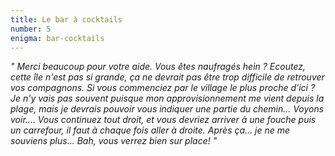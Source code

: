 ```yaml
---
title: Le bar à cocktails
number: 5
enigma: bar-cocktails
---
```


*" Merci beaucoup pour votre aide. Vous êtes naufragés hein ? Ecoutez, cette île n'est pas si grande, ça ne devrait pas être trop difficile de retrouver vos compagnons. Si vous commenciez par le village le plus proche d'ici ? Je n'y vais pas souvent puisque mon approvisionnement me vient depuis la plage, mais je devrais pouvoir vous indiquer une partie du chemin... Voyons voir.... Vous continuez tout droit, et vous devriez arriver à une fouche puis un carrefour, il faut à chaque fois aller à droite. Après ça... je ne me souviens plus... Bah, vous verrez bien sur place! "*
